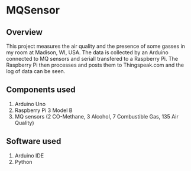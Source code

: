# MQSensor

## Overview
This project measures the air quality and the presence of some gasses in my room at Madison, WI, USA.
The data is collected by an Arduino connected to MQ sensors and seriall transfered to a Raspberry Pi.
The Raspberry Pi then processes and posts them to Thingspeak.com and the log of data can be seen.

## Components used
1. Arduino Uno
2. Raspberry Pi 3 Model B
3. MQ sensors (2 CO-Methane, 3 Alcohol, 7 Combustible Gas, 135 Air Quality)

## Software used
1. Arduino IDE
2. Python
